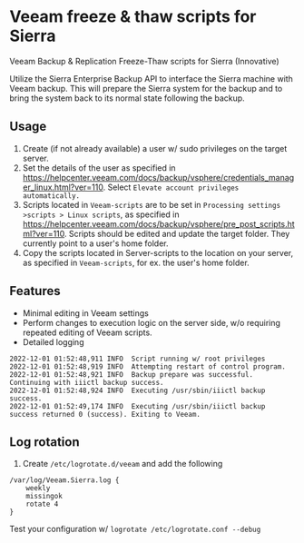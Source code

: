 # Veeam freeze & thaw scripts for Sierra
Veeam Backup &amp; Replication Freeze-Thaw scripts for Sierra (Innovative)



Utilize the Sierra Enterprise Backup API to interface the Sierra machine with Veeam backup. This will prepare the Sierra system for the backup and to bring the system back to its normal state following the backup.

## Usage

1. Create (if not already available) a user w/ sudo privileges on the target server.
2. Set the details of the user as specified in https://helpcenter.veeam.com/docs/backup/vsphere/credentials_manager_linux.html?ver=110. Select `Elevate account privileges automatically.`
3. Scripts located in `Veeam-scripts` are to be set in `Processing settings >scripts > Linux scripts`, as specified in https://helpcenter.veeam.com/docs/backup/vsphere/pre_post_scripts.html?ver=110. Scripts should be edited and update the target folder. They currently point to a user's home folder.
4. Copy the scripts located in Server-scripts to the location on your server, as specified in `Veeam-scripts`, for ex. the user's home folder.



## Features

- Minimal editing in Veeam settings
- Perform changes to execution logic on the server side, w/o requiring repeated editing of Veeam scripts.
- Detailed logging
```
2022-12-01 01:52:48,911 INFO  Script running w/ root privileges
2022-12-01 01:52:48,919 INFO  Attempting restart of control program.
2022-12-01 01:52:48,921 INFO  Backup prepare was successful. Continuing with iiictl backup success.
2022-12-01 01:52:48,924 INFO  Executing /usr/sbin/iiictl backup success.
2022-12-01 01:52:49,174 INFO  Executing /usr/sbin/iiictl backup success returned 0 (success). Exiting to Veeam.
```

## Log rotation
1. Create `/etc/logrotate.d/veeam` and add the following
```
/var/log/Veeam.Sierra.log {
    weekly
    missingok
    rotate 4
}
```
Test your configuration w/ `logrotate /etc/logrotate.conf --debug`
